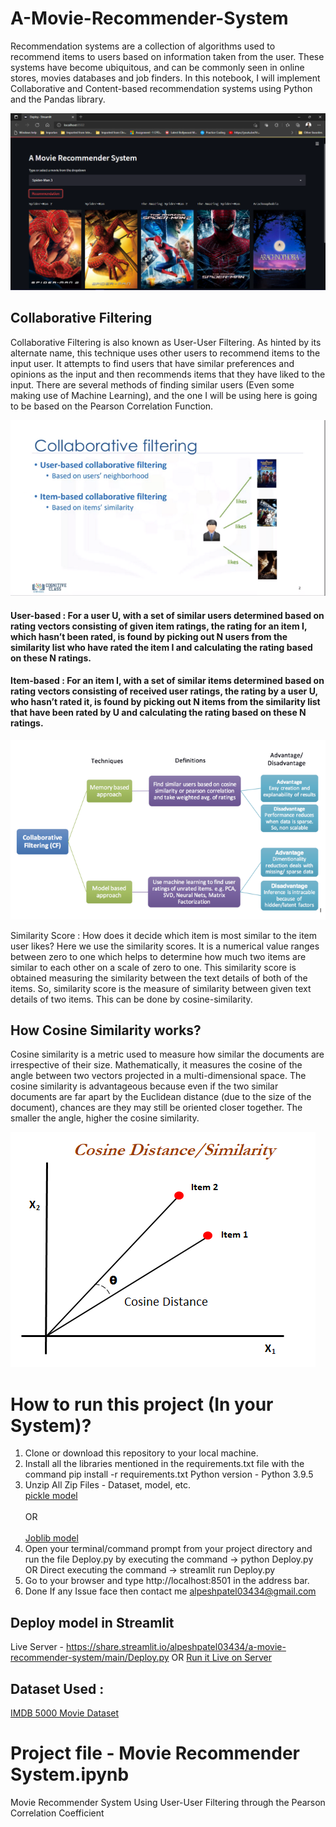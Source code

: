 # A-Movie-Recommender-System

Recommendation systems are a collection of algorithms used to recommend items to users based on information taken from the user. These systems have become ubiquitous, and can be commonly seen in online stores, movies databases and job finders. In this notebook, I will implement Collaborative and Content-based recommendation systems using Python and the Pandas library.

<img src="Output.png"></img>


## Collaborative Filtering

Collaborative Filtering is also known as User-User Filtering. As hinted by its alternate name, this technique uses other users to recommend items to the input user. It attempts to find users that have similar preferences and opinions as the input and then recommends items that they have liked to the input. There are several methods of finding similar users (Even some making use of Machine Learning), and the one I will be using here is going to be based on the Pearson Correlation Function.

<img src="temp/img3.png"></img>

#### User-based : For a user U, with a set of similar users determined based on rating vectors consisting of given item ratings, the rating for an item I, which hasn’t been rated, is found by picking out N users from the similarity list who have rated the item I and calculating the rating based on these N ratings.

#### Item-based : For an item I, with a set of similar items determined based on rating vectors consisting of received user ratings, the rating by a user U, who hasn’t rated it, is found by picking out N items from the similarity list that have been rated by U and calculating the rating based on these N ratings.

<img src="temp/img1.png"></img>

Similarity Score :
How does it decide which item is most similar to the item user likes? Here we use the similarity scores.
It is a numerical value ranges between zero to one which helps to determine how much two items are similar to each other on a scale of zero to one. This similarity score is obtained measuring the similarity between the text details of both of the items. So, similarity score is the measure of similarity between given text details of two items. This can be done by cosine-similarity.

## How Cosine Similarity works?
Cosine similarity is a metric used to measure how similar the documents are irrespective of their size. Mathematically, it measures the cosine of the angle between two vectors projected in a multi-dimensional space. The cosine similarity is advantageous because even if the two similar documents are far apart by the Euclidean distance (due to the size of the document), chances are they may still be oriented closer together. The smaller the angle, higher the cosine similarity.

<img src="temp/img4.png"></img>

# How to run this project (In your System)?

1. Clone or download this repository to your local machine.
2. Install all the libraries mentioned in the requirements.txt file with the command pip install -r requirements.txt
Python version - Python 3.9.5
3. Unzip All Zip Files - Dataset, model, etc. </br>
<a href="https://drive.google.com/drive/folders/1ZxdD_jSt85_CWibJaza1-4I3Th_6bKzq?usp=sharing">pickle model</a> <br></br>
OR <br></br>
<a href="https://drive.google.com/drive/folders/1ycuddL3mt-WDkNc_9Vo83tan5VsMk0nl?usp=sharing">Joblib model</a>
5. Open your terminal/command prompt from your project directory and run the file Deploy.py by executing the command -> python Deploy.py
OR Direct executing the command -> streamlit run Deploy.py
5. Go to your browser and type http://localhost:8501 in the address bar.
6. Done 
If any Issue face then contact me alpeshpatel03434@gmail.com

## Deploy model in Streamlit

Live Server - https://share.streamlit.io/alpeshpatel03434/a-movie-recommender-system/main/Deploy.py
OR <a href="https://share.streamlit.io/alpeshpatel03434/a-movie-recommender-system/main/Deploy.py">Run it Live on Server</a>

## Dataset Used :

<a href="https://www.kaggle.com/carolzhangdc/imdb-5000-movie-dataset">IMDB 5000 Movie Dataset</a>

</hr>

# Project file - Movie Recommender System.ipynb 

Movie Recommender System Using User-User Filtering through the Pearson Correlation Coefficient
